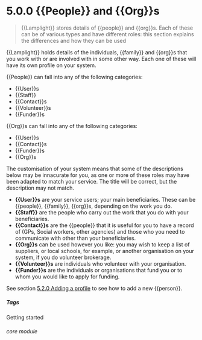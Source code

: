 # 5.0.0 {{People}} and {{Org}}s

> {{Lamplight}} stores details of {{people}} and {{org}}s. Each of these can be of various types and have different roles: this section explains the differences and how they can be used

{{Lamplight}} holds details of the individuals, {{family}} and {{org}}s that you work with or are involved with in some other way. Each one of these will have its own profile on your system. 

{{People}} can fall into any of the following categories:

  * {{User}}s
  * {{Staff}}
  * {{Contact}}s
  * {{Volunteer}}s
  * {{Funder}}s

{{Org}}s can fall into any of the following categories:

  * {{User}}s
  * {{Contact}}s
  * {{Funder}}s
  * {{Org}}s
  
The customisation of your system means that some of the descriptions below may be innacurate for you, as one or more of these roles may have been adapted to match your service.  The title will be correct, but the description may not match.

- **{{User}}s** are your service users; your main beneficiaries. These can be {{people}}, {{family}}, {{org}}s, depending on the work you do. 
- **{{Staff}}** are the people who carry out the work that you do with your beneficiaries. 
- **{{Contact}}s** are the {{people}} that it is useful for you to have a record of (GPs, Social workers, other agencies) and those who you need to communicate with other than your beneficiaries.
- **{{Org}}s** can be used however you like: you may wish to keep a list of suppliers, or local schools, for example, or another organisation on your system, if you do volunteer brokerage.
- **{{Volunteer}}s** are individuals who volunteer with your organisation.
- **{{Funder}}s** are the individuals or organisations that fund you or to whom you would like to apply for funding.

See section [5.2.0  Adding a profile](/help/index/p/5.2.0) to see how to add a new {{person}}. 


##### Tags
Getting started

###### core module

